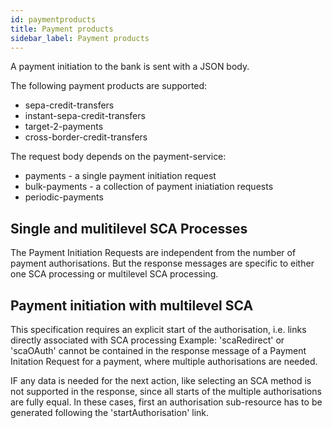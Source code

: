```yaml
---
id: paymentproducts
title: Payment products
sidebar_label: Payment products
---
```

A payment initiation to the bank is sent with a JSON body.

The following payment products are supported:
* sepa-credit-transfers
* instant-sepa-credit-transfers
* target-2-payments
* cross-border-credit-transfers

The request body depends on the payment-service:
* payments - a single payment initiation request
* bulk-payments - a collection of payment iniatiation requests
* periodic-payments

## Single and mulitilevel SCA Processes
The Payment Initiation Requests are independent from the number of payment authorisations. But the response messages are specific to either one SCA processing or multilevel SCA processing.

## Payment initiation with multilevel SCA
This specification requires an explicit start of the authorisation, i.e. links directly associated with SCA processing 
Example: 'scaRedirect' or 'scaOAuth' cannot be contained in the response message of a Payment Initation Request for a payment, where multiple authorisations are needed. 

IF any data is needed for the next action, like selecting an SCA method is not supported in the response, since all starts of the multiple authorisations are fully equal. In these cases, first an authorisation sub-resource has to be generated following the 'startAuthorisation' link.